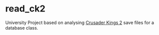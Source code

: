 # read\_ck2

University Project based on analysing [Crusader Kings 2](https://en.wikipedia.org/wiki/Crusader_Kings_II)
save files for a database class.

